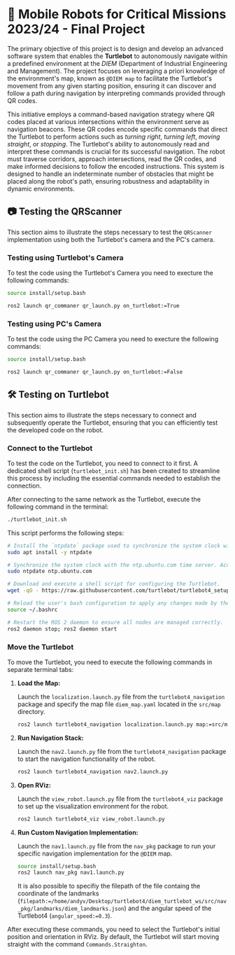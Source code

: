# 🤖 Mobile Robots for Critical Missions 2023/24 - Final Project

The primary objective of this project is to design and develop an advanced software system that enables the **Turtlebot** to autonomously navigate within a predefined environment at the *DIEM* (Department of Industrial Engineering and Management). The project focuses on leveraging a priori knowledge of the environment's map, known as `@DIEM map` to facilitate the Turtlebot's movement from any given starting position, ensuring it can discover and follow a path during navigation by interpreting commands provided through QR codes. 

This initiative employs a command-based navigation strategy where QR codes placed at various intersections within the environment serve as navigation beacons. These QR codes encode specific commands that direct the Turtlebot to perform actions such as *turning right*, *turning left*, *moving straight*, or *stopping*. The Turtlebot's ability to autonomously read and interpret these commands is crucial for its successful navigation. The robot must traverse corridors, approach intersections, read the QR codes, and make informed decisions to follow the encoded instructions. This system is designed to handle an indeterminate number of obstacles that might be placed along the robot's path, ensuring robustness and adaptability in dynamic environments.

## 📷 Testing the QRScanner
This section aims to illustrate the steps necessary to test the `QRScanner` implementation using both the Turtlebot's camera and the PC's camera.

### Testing using Turtlebot's Camera
To test the code using the Turtlebot's Camera you need to execture the following commands:

``` sh
source install/setup.bash

ros2 launch qr_commaner qr_launch.py on_turtlebot:=True
```

### Testing using PC's Camera
To test the code using the PC Camera you need to execture the following commands:

``` sh
source install/setup.bash

ros2 launch qr_commaner qr_launch.py on_turtlebot:=False
```

## 🛠 Testing on Turtlebot

This section aims to illustrate the steps necessary to connect and subsequently operate the Turtlebot, ensuring that you can efficiently test the developed code on the robot.

### Connect to the Turtlebot

To test the code on the Turtlebot, you need to connect to it first. A dedicated shell script (`turtlebot_init.sh`) has been created to streamline this process by including the essential commands needed to establish the connection.

After connecting to the same network as the Turtlebot, execute the following command in the terminal:

```sh
./turtlebot_init.sh
```

This script performs the following steps:

```sh
# Install the `ntpdate` package used to synchronize the system clock with a remote time server.
sudo apt install -y ntpdate

# Synchronize the system clock with the ntp.ubuntu.com time server. Accurate timekeeping is essential for various applications.
sudo ntpdate ntp.ubuntu.com

# Download and execute a shell script for configuring the Turtlebot.
wget -qO - https://raw.githubusercontent.com/turtlebot/turtlebot4_setup/humble/turtlebot4_discovery/configure_discovery.sh | bash <(cat) </dev/tty

# Reload the user's bash configuration to apply any changes made by the script.
source ~/.bashrc

# Restart the ROS 2 daemon to ensure all nodes are managed correctly.
ros2 daemon stop; ros2 daemon start
```

### Move the Turtlebot

To move the Turtlebot, you need to execute the following commands in separate terminal tabs:

1. **Load the Map:**

   Launch the `localization.launch.py` file from the `turtlebot4_navigation` package and specify the map file `diem_map.yaml` located in the `src/map` directory.

   ```sh
   ros2 launch turtlebot4_navigation localization.launch.py map:=src/map/diem_map.yaml
   ```

2. **Run Navigation Stack:**

   Launch the `nav2.launch.py` file from the `turtlebot4_navigation` package to start the navigation functionality of the robot.

   ```sh
   ros2 launch turtlebot4_navigation nav2.launch.py
   ```

3. **Open RViz:**

   Launch the `view_robot.launch.py` file from the `turtlebot4_viz` package to set up the visualization environment for the robot.

   ```sh
   ros2 launch turtlebot4_viz view_robot.launch.py
   ```

4. **Run Custom Navigation Implementation:**

   Launch the `nav1.launch.py` file from the `nav_pkg` package to run your specific navigation implementation for the `@DIEM` map.

   ```sh
   source install/setup.bash
   ros2 launch nav_pkg nav1.launch.py 
   ```

   It is also possible to specifiy the filepath of the file containg the coordinate of the landmarks (`filepath:=/home/andyv/Desktop/turtlebot4/diem_turtlebot_ws/src/nav_pkg/landmarks/diem_landmarks.json`) and the angular speed of the Turtlebot4 (`angular_speed:=0.3`).

After executing these commands, you need to select the Turtlebot's initial position and orientation in RViz. By default, the Turtlebot will start moving straight with the command `Commands.Straighton`.